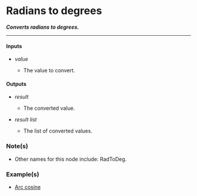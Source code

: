 # Radians to degrees

**_Converts radians to degrees._**

---


#### Inputs

* _value_

  * The value to convert.


#### Outputs

* _result_

  * The converted value.

* _result list_

  * The list of converted values.


### Note(s)

* Other names for this node include: RadToDeg.


### Example(s)

* <a href="https://creator.trimble.com/graph?assetURI=whp:9e0e1a09-6a57-46a9-b829-8f79c85a6652&version=latest" target="_blank">Arc cosine</a>

